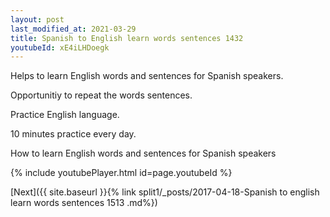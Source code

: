 ```yaml
---
layout: post
last_modified_at: 2021-03-29
title: Spanish to English learn words sentences 1432 
youtubeId: xE4iLHDoegk
---
```

 
 
Helps to learn English words and sentences for Spanish speakers.

Opportunitiy to repeat the words sentences. 

Practice English language. 
 
10 minutes practice every day. 
 
How to learn English words and sentences for Spanish speakers 
 
{% include youtubePlayer.html id=page.youtubeId %}
 
 
[Next]({{ site.baseurl }}{% link  split1/_posts/2017-04-18-Spanish to english learn words sentences 1513 .md%})
 

